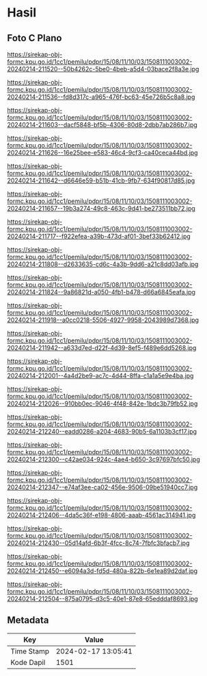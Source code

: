 # Hasil

## Foto C Plano

https://sirekap-obj-formc.kpu.go.id/1cc1/pemilu/pdpr/15/08/11/10/03/1508111003002-20240214-211520--50b4262c-5be0-4beb-a5d4-03bace2f8a3e.jpg

https://sirekap-obj-formc.kpu.go.id/1cc1/pemilu/pdpr/15/08/11/10/03/1508111003002-20240214-211536--fd8d317c-a965-476f-bc63-45e726b5c8a8.jpg

https://sirekap-obj-formc.kpu.go.id/1cc1/pemilu/pdpr/15/08/11/10/03/1508111003002-20240214-211603--dacf5848-bf5b-4306-80d8-2dbb7ab286b7.jpg

https://sirekap-obj-formc.kpu.go.id/1cc1/pemilu/pdpr/15/08/11/10/03/1508111003002-20240214-211626--16e25bee-e583-46c4-9cf3-ca40ceca44bd.jpg

https://sirekap-obj-formc.kpu.go.id/1cc1/pemilu/pdpr/15/08/11/10/03/1508111003002-20240214-211642--d6646e59-b51b-41cb-9fb7-634f90817d85.jpg

https://sirekap-obj-formc.kpu.go.id/1cc1/pemilu/pdpr/15/08/11/10/03/1508111003002-20240214-211657--19b3a274-49c8-463c-9d41-be273511bb72.jpg

https://sirekap-obj-formc.kpu.go.id/1cc1/pemilu/pdpr/15/08/11/10/03/1508111003002-20240214-211717--f922efea-a39b-473d-af01-3bef33b62412.jpg

https://sirekap-obj-formc.kpu.go.id/1cc1/pemilu/pdpr/15/08/11/10/03/1508111003002-20240214-211808--d2633635-cd6c-4a3b-9dd6-a21c8dd03afb.jpg

https://sirekap-obj-formc.kpu.go.id/1cc1/pemilu/pdpr/15/08/11/10/03/1508111003002-20240214-211824--9a86821d-a050-4fb1-b478-d66a6845eafa.jpg

https://sirekap-obj-formc.kpu.go.id/1cc1/pemilu/pdpr/15/08/11/10/03/1508111003002-20240214-211918--a0cc0218-5506-4927-9958-2043989d7368.jpg

https://sirekap-obj-formc.kpu.go.id/1cc1/pemilu/pdpr/15/08/11/10/03/1508111003002-20240214-211942--a633d7ed-d22f-4d39-8ef5-f489e6dd5268.jpg

https://sirekap-obj-formc.kpu.go.id/1cc1/pemilu/pdpr/15/08/11/10/03/1508111003002-20240214-212001--4a4d2be9-ac7c-4d44-8ffa-c1a1a5e9e4ba.jpg

https://sirekap-obj-formc.kpu.go.id/1cc1/pemilu/pdpr/15/08/11/10/03/1508111003002-20240214-212026--910bb0ec-9046-4f48-842e-1bdc3b79fb52.jpg

https://sirekap-obj-formc.kpu.go.id/1cc1/pemilu/pdpr/15/08/11/10/03/1508111003002-20240214-212240--eadd0286-a204-4683-90b5-6a1103b3cf17.jpg

https://sirekap-obj-formc.kpu.go.id/1cc1/pemilu/pdpr/15/08/11/10/03/1508111003002-20240214-212300--c42ae034-924c-4ae4-b650-3c97697bfc50.jpg

https://sirekap-obj-formc.kpu.go.id/1cc1/pemilu/pdpr/15/08/11/10/03/1508111003002-20240214-212347--e74af3ee-ca02-456e-9506-09be51940cc7.jpg

https://sirekap-obj-formc.kpu.go.id/1cc1/pemilu/pdpr/15/08/11/10/03/1508111003002-20240214-212406--4da5c36f-e198-4806-aaab-4561ac314941.jpg

https://sirekap-obj-formc.kpu.go.id/1cc1/pemilu/pdpr/15/08/11/10/03/1508111003002-20240214-212430--05d14afd-6b3f-4fcc-8c74-7fbfc3bfacb7.jpg

https://sirekap-obj-formc.kpu.go.id/1cc1/pemilu/pdpr/15/08/11/10/03/1508111003002-20240214-212450--e6094a3d-fd5d-480a-822b-6e1ea89d2daf.jpg

https://sirekap-obj-formc.kpu.go.id/1cc1/pemilu/pdpr/15/08/11/10/03/1508111003002-20240214-212504--875a0795-d3c5-40e1-87e8-65edddaf8693.jpg


## Metadata

| Key        | Value               |
| ---------- | ------------------- |
| Time Stamp | 2024-02-17 13:05:41 |
| Kode Dapil | 1501                |



